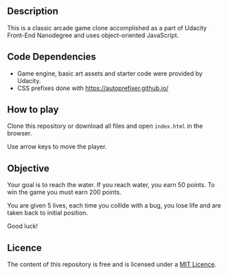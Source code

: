 ## Description

This is a classic arcade game clone accomplished as a part of Udacity Front-End Nanodegree and uses object-oriented JavaScript.

## Code Dependencies

- Game engine, basic art assets and starter code were provided by Udacity.
- CSS prefixes done with https://autoprefixer.github.io/

## How to play

Clone this repository or download all files and open `index.html` in the browser.

Use arrow keys to move the player.

## Objective
Your goal is to reach the water.
If you reach water, you earn 50 points.
To win the game you must earn 200 points.

You are given 5 lives, each time you collide with a bug, you lose life and are taken back to initial position.

Good luck!

## Licence

The content of this repository is free and is licensed under a [MIT Licence](https://choosealicense.com/licenses/mit/).
